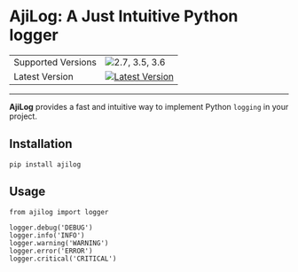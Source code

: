 # AjiLog: A Just Intuitive Python logger

|                    |                             |
|--------------------|-----------------------------|
| Supported Versions | ![2.7, 3.5, 3.6][py]        |
| Latest Version     | [![Latest Version][ver]][link] |
---

[py]: https://img.shields.io/badge/python-2.7%2C3.5%2C3.6-green.svg
[link]: https://pypi.python.org/pypi/ajilog
[ver]: https://img.shields.io/pypi/v/ajilog.svg

**AjiLog** provides a fast and intuitive way to implement Python `logging` in your project.  


## Installation

    pip install ajilog
    
## Usage

    from ajilog import logger
    
    logger.debug('DEBUG')
    logger.info('INFO')
    logger.warning('WARNING')
    logger.error('ERROR')
    logger.critical('CRITICAL')
